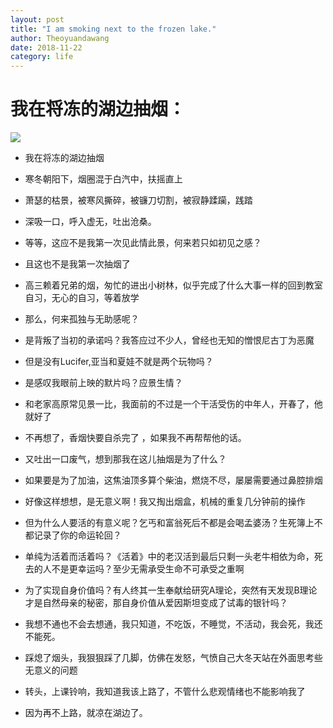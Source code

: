 ```yaml
---
layout: post
title: "I am smoking next to the frozen lake."
author: Theoyuandawang
date: 2018-11-22
category: life
---
```


# 我在将冻的湖边抽烟：
![](https://ws4.sinaimg.cn/large/006tNbRwly1fxh0dsv4i6j32p80u0u15.jpg)
* 我在将冻的湖边抽烟
* 寒冬朝阳下，烟圈混于白汽中，扶摇直上
* 萧瑟的枯景，被寒风撕碎，被镰刀切割，被寂静蹂躏，践踏
* 深吸一口，呼入虚无，吐出沧桑。

* 等等，这应不是我第一次见此情此景，何来若只如初见之感？
* 且这也不是我第一次抽烟了
* 高三赖着兄弟的烟，匆忙的进出小树林，似乎完成了什么大事一样的回到教室自习，无心的自习，等着放学
* 那么，何来孤独与无助感呢？
* 是背叛了当初的承诺吗？我答应过不少人，曾经也无知的憎恨尼古丁为恶魔
* 但是没有Lucifer,亚当和夏娃不就是两个玩物吗？
* 是感叹我眼前上映的默片吗？应景生情？
* 和老家高原常见景一比，我面前的不过是一个干活受伤的中年人，开春了，他就好了
* 不再想了，香烟快要自杀完了 ，如果我不再帮帮他的话。
* 又吐出一口废气，想到那我在这儿抽烟是为了什么？
* 如果要是为了加油，这焦油顶多算个柴油，燃烧不尽，屡屡需要通过鼻腔排烟
* 好像这样想想，是无意义啊！我又掏出烟盒，机械的重复几分钟前的操作
* 但为什么人要活的有意义呢？乞丐和富翁死后不都是会喝孟婆汤？生死簿上不都记录了你的命运轮回？
* 单纯为活着而活着吗？《活着》中的老汉活到最后只剩一头老牛相依为命，死去的人不是更幸运吗？至少无需承受生命不可承受之重啊
* 为了实现自身价值吗？有人终其一生奉献给研究A理论，突然有天发现B理论才是自然母亲的秘密，那自身价值从爱因斯坦变成了试毒的银针吗？
* 我想不通也不会去想通，我只知道，不吃饭，不睡觉，不活动，我会死，我还不能死。
* 踩熄了烟头，我狠狠踩了几脚，仿佛在发怒，气愤自己大冬天站在外面思考些无意义的问题
* 转头，上课铃响，我知道我该上路了，不管什么悲观情绪也不能影响我了
* 因为再不上路，就凉在湖边了。